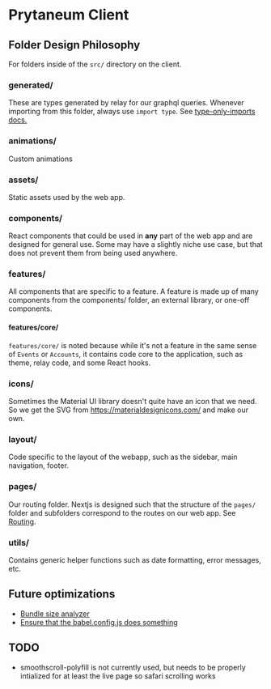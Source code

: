 # Prytaneum Client

## Folder Design Philosophy

For folders inside of the `src/` directory on the client.

### **generated**/

These are types generated by relay for our graphql queries. Whenever importing from this folder, always use `import type`. See [type-only-imports docs.](https://www.typescriptlang.org/docs/handbook/release-notes/typescript-3-8.html)

### animations/

Custom animations

### assets/

Static assets used by the web app.

### components/

React components that could be used in **any** part of the web app and are designed for general use. Some may have a slightly niche use case, but that does not prevent them from being used anywhere.

### features/

All components that are specific to a feature. A feature is made up of many components from the components/ folder, an external library, or one-off components.

#### features/core/

`features/core/` is noted because while it's not a feature in the same sense of `Events` or `Accounts`, it contains code core to the application, such as theme, relay code, and some React hooks.

### icons/

Sometimes the Material UI library doesn't quite have an icon that we need. So we get the SVG from https://materialdesignicons.com/ and make our own.

### layout/

Code specific to the layout of the webapp, such as the sidebar, main navigation, footer.

### pages/

Our routing folder. Nextjs is designed such that the structure of the `pages/` folder and subfolders correspond to the routes on our web app. See [Routing](https://nextjs.org/docs/routing/introduction).

### utils/

Contains generic helper functions such as date formatting, error messages, etc.

## Future optimizations

-   [Bundle size analyzer](https://github.com/vercel/next.js/tree/canary/packages/next-bundle-analyzer)
-   [Ensure that the babel.config.js does something](https://material-ui.com/guides/minimizing-bundle-size/#minimizing-bundle-size)

## TODO

-   smoothscroll-polyfill is not currently used, but needs to be properly intialized for at least the live page so safari scrolling works
